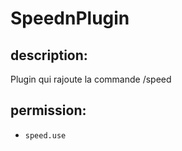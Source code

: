 # SpeednPlugin

## description:

Plugin qui rajoute la commande /speed

## permission:
- `speed.use`
